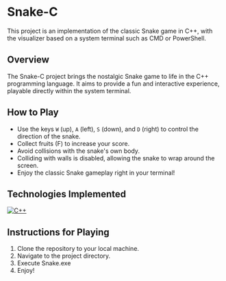 # Snake-C

This project is an implementation of the classic Snake game in C++, with the visualizer based on a system terminal such as CMD or PowerShell.

## Overview

The Snake-C project brings the nostalgic Snake game to life in the C++ programming language. It aims to provide a fun and interactive experience, playable directly within the system terminal.

## How to Play

- Use the keys `W` (up), `A` (left), `S` (down), and `D` (right) to control the direction of the snake.
- Collect fruits (F) to increase your score.
- Avoid collisions with the snake's own body.
- Colliding with walls is disabled, allowing the snake to wrap around the screen.
- Enjoy the classic Snake gameplay right in your terminal!

## Technologies Implemented

[![C++](https://img.shields.io/badge/C++-100%25-00599C?style=for-the-badge&logo=cplusplus&logoColor=white)](https://github.com/Sphinx0102/Snake-C)


## Instructions for Playing

1. Clone the repository to your local machine.
2. Navigate to the project directory.
3. Execute Snake.exe
4. Enjoy! 
